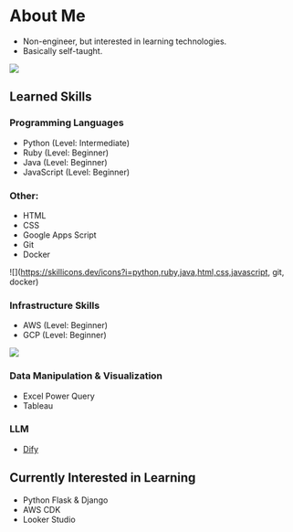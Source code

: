 # About Me
- Non-engineer, but interested in learning technologies.
- Basically self-taught.

![](https://github-readme-stats.vercel.app/api/top-langs?username=naorex&show_icons=true&locale=en&layout=compact)

## Learned Skills

### Programming Languages
- Python (Level: Intermediate)
- Ruby (Level: Beginner)
- Java (Level: Beginner)
- JavaScript (Level: Beginner)

### Other:
- HTML
- CSS
- Google Apps Script
- Git
- Docker

![](https://skillicons.dev/icons?i=python,ruby,java,html,css,javascript, git, docker)

### Infrastructure Skills
- AWS (Level: Beginner)
- GCP (Level: Beginner)

![](https://skillicons.dev/icons?i=aws,gcp)

### Data Manipulation & Visualization
- Excel Power Query
- Tableau

### LLM
- [Dify](https://github.com/langgenius/dify)

## Currently Interested in Learning
- Python Flask & Django
- AWS CDK
- Looker Studio
